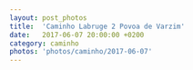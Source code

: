 ```yaml
---
layout: post_photos
title:  'Caminho Labruge 2 Povoa de Varzim'
date:   2017-06-07 20:00:00 +0200
category: caminho
photos: 'photos/caminho/2017-06-07'
---
```


